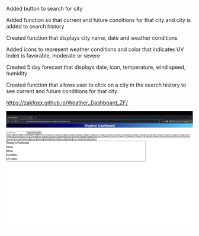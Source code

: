 Added button to search for city

Added function so that current and future conditions for that city and city is added to search history

Created function that displays city name, date and weather conditions

Added icons to represent weather conditions and color that indicates UV Index is favorable, moderate or severe

Created 5 day forecast that displays date, icon, temperature, wind speed, humidity

Created function that allows user to click on a city in the search history to see current and future conditions for that city

https://zakfoxx.github.io/Weather_Dashboard_ZF/

![alt text](./assets/screenshot.png)
